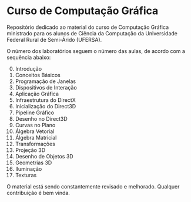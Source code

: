 # Curso de Computação Gráfica

Repositório dedicado ao material do curso de Computação Gráfica ministrado para os alunos de Ciência da Computação da Universidade Federal Rural de Semi-Árido (UFERSA).

O número dos laboratórios seguem o número das aulas, de acordo com a sequência abaixo:

00. Introdução
01. Conceitos Básicos
02. Programação de Janelas
03. Dispositivos de Interação
04. Aplicação Gráfica
05. Infraestrutura do DirectX
06. Inicialização do Direct3D
07. Pipeline Gráfico
08. Desenho no Direct3D
09. Curvas no Plano
10. Álgebra Vetorial
11. Álgebra Matricial
12. Transformações
13. Projeção 3D
14. Desenho de Objetos 3D
15. Geometrias 3D
16. Iluminação
17. Texturas

O material está sendo constantemente revisado e melhorado. Qualquer contribuição é bem vinda.
